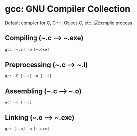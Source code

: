 # gcc: GNU Compiler Collection
Default compiler for C, C++, Object-C, etc.
![compile process](https://miro.medium.com/max/769/1*J5fqmdDTjrmZaZO7Ctd6sg.png "compile process")

## Compiling (~.c --> ~.exe)
~~~
gcc [~.c] -o [~.exe]
~~~

## Preprocessing (~.c --> ~.i)
~~~
gcc -E [~.c] -o [~.i]
~~~

## Assembling (~.c --> ~.o)
~~~
gcc -c [~.c]
~~~

## Linking (~.o --> ~.exe)
~~~
gcc [~.o] -o [~.exe]
~~~
